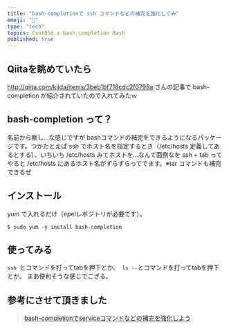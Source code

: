 ```yaml
---
title: "bash-completionで ssh コマンドなどの補完を強化してみ"
emoji: "📝"
type: "tech"
topics: CentOS6.x bash_completion Bash
published: true
---
```


## Qiitaを眺めていたら
http://qiita.com/kiida/items/3beb1bf718cdc2f0798a さんの記事で bash-completion が紹介されていたので入れてみたｗ

## bash-completion って？
名前から察し…な感じですが bashコマンドの補完をできるようになるパッケージです。つかたとえば ssh でホスト名を指定するとき（/etc/hosts 定義してあるとする）、いちいち /etc/hosts みてホストを…なんて面倒なを ssh + tab ってやると /etc/hosts にあるホスト名がずらずらってでます。※tar コマンドも補完できるぜ

## インストール
yum で入れるだけ（epelレポジトリが必要です）。

```
$ sudo yum -y install bash-completion
```

## 使ってみる
```ssh ```とコマンドを打ってtabを押下とか、``` ls --```とコマンドを打ってtabを押下とか。
まあ便利そうな感じでござる。

## 参考にさせて頂きました
> [bash-completionでserviceコマンドなどの補完を強化しよう](http://heartbeats.jp/hbblog/2013/06/bash-completion.html)



